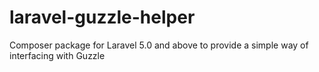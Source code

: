 # laravel-guzzle-helper
Composer package for Laravel 5.0 and above to provide a simple way of interfacing with Guzzle
